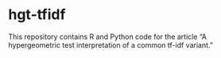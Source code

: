 # hgt-tfidf
This repository contains R and Python code for the article “A hypergeometric test interpretation of a common tf-idf variant.”
